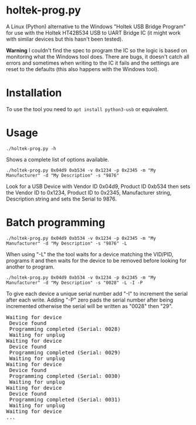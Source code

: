 # holtek-prog.py

A Linux (Python) alternative to the Windows "Holtek USB Bridge Program" for use with the Holtek HT42B534 USB to UART Bridge IC (it might work with similar devices but this hasn't been tested).

**Warning** I couldn't find the spec to program the IC so the logic is based on monitoring what the Windows tool does. There are bugs, it doesn't catch all errors and sometimes when writing to the IC it fails and the settings are reset to the defaults (this also happens with the Windows tool).

# Installation

To use the tool you need to `apt install python3-usb` or equivalent.

# Usage

```
./holtek-prog.py -h
```

Shows a complete list of options available.

```
./holtek-prog.py 0x04d9 0xb534 -v 0x1234 -p 0x2345 -m "My Manufacturer" -d "My Description" -s "9876"
```

Look for a USB Device with Vendor ID 0x04d9, Product ID 0xb534 then sets the Vendor ID to 0x1234, Product ID to 0x2345, Manufacturer string, Description string and sets the Serial to 9876.

# Batch programming

```
./holtek-prog.py 0x04d9 0xb534 -v 0x1234 -p 0x2345 -m "My Manufacturer" -d "My Description" -s "9876" -L
```

When using "-L" the the tool waits for a device matching the VID/PID, programs it and then waits for the device to be removed before looking for another to program.

```
./holtek-prog.py 0x04d9 0xb534 -v 0x1234 -p 0x2345 -m "My Manufacturer" -d "My Description" -s "0028" -L -I -P
```

To give each device a unique serial number add "-I" to increment the serial after each write. Adding "-P" zero pads the serial number after being incremented otherwise the serial will be written as "0028" then "29".

<pre>
Waiting for device
 Device found
 Programming completed (Serial: 0028)
 Waiting for unplug
Waiting for device
 Device found
 Programming completed (Serial: 0029)
 Waiting for unplug
Waiting for device
 Device found
 Programming completed (Serial: 0030)
 Waiting for unplug
Waiting for device
 Device found
 Programming completed (Serial: 0031)
 Waiting for unplug
Waiting for device
...
</pre>

